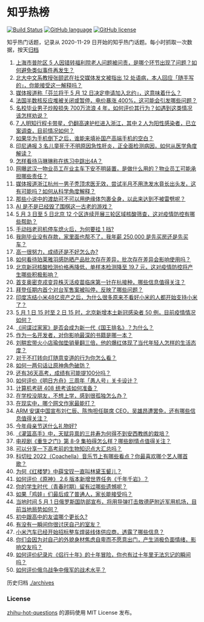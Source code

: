 # 知乎热榜
[![Build Status](https://github.com/ToWeLong/zhihu-hot-questions/workflows/CI/badge.svg)](https://github.com/ToWeLong/zhihu-hot-questions/actions)
[![GitHub language](https://img.shields.io/badge/language-golang-orange.svg)](https://golang.org/)
[![GitHub license](https://img.shields.io/github/license/ToWeLong/zhihu-hot-questions)](https://github.com/ToWeLong/zhihu-hot-questions/blob/main/LICENSE)

知乎热门话题，记录从 2020-11-29 日开始的知乎热门话题。每小时抓取一次数据，按天[归档](./archives)

<!-- BEGIN -->

1. [上海市普陀区 5 人因错转福利院老人问题被问责，是哪个环节出现了问题？如何避免类似事件再发生？](https://www.zhihu.com/question/531052208)
1. [北大中文系教授张颐武在社交媒体发文被指出 12 处语病，本人回应「随手写的」，你能接受这一解释吗？](https://www.zhihu.com/question/531033303)
1. [媒体报道称「芬兰将于 5 月 12 日决定申请加入北约」，这意味着什么？](https://www.zhihu.com/question/531067110)
1. [法国半数核反应堆被关闭或暂停，电价暴涨 400%，这可能会引发哪些问题？](https://www.zhihu.com/question/531018991)
1. [名校毕业男子炒股损失 700万流浪 4 年，如何评价其行为？如遇到这类情况该怎样劝说？](https://www.zhihu.com/question/531001974)
1. [7 人明知行程卡带星，仍翻高速护栏进入浙江，其中 2 人为阳性感染者，已立案调查，目前情况如何？](https://www.zhihu.com/question/531050231)
1. [如果华为手机倒下之后，谁能来填补国产高端手机的空白？](https://www.zhihu.com/question/457102074)
1. [印尼通报 3 名儿童死于不明原因急性肝炎，正全面检测病因，如何从医学角度解读？](https://www.zhihu.com/question/531058166)
1. [怎样看待马琳琳称在练习中跳出4A？](https://www.zhihu.com/question/531010326)
1. [网曝武汉一物业员工在业主车下安不明装置，是做什么用的？物业员工可能承担哪些责任？](https://www.zhihu.com/question/530999355)
1. [媒体报道浙江杭州一男子秃顶求医无效，尝试半月不用洗发水竟长出头发，这有可能吗？如何从科学角度解释？](https://www.zhihu.com/question/530973525)
1. [那些小说中的渡劫可不可以用绝缘体包裹全身，以此来达到不被雷劈呢？](https://www.zhihu.com/question/449057976)
1. [AI 是不是已经毁了围棋这一古老的游戏？](https://www.zhihu.com/question/266132270)
1. [5 月 3 日至 5 日北京 12 个区连续开展三轮区域核酸筛查，这对疫情防控有哪些帮助？](https://www.zhihu.com/question/531066486)
1. [手动挡老司机停车熄火后，为何要挂 1 挡?](https://www.zhihu.com/question/525483316)
1. [我刚毕业没有存款，家里面也帮不了，我年薪 250,000 是先买房还是先买车？](https://www.zhihu.com/question/530943597)
1. [高一很努力，成绩还是不好怎么办?](https://www.zhihu.com/question/531010111)
1. [如何看待珀莱雅羽感防晒产品批次存在差异，批次存在差异会影响使用吗？](https://www.zhihu.com/question/530528224)
1. [北京新冠核酸检测价格再降低，单样本检测降至 19.7 元，这对疫情防控将产生哪些积极影响？](https://www.zhihu.com/question/531011791)
1. [首支奥密克戎变异株灭活疫苗临床第一针在杭接种，哪些信息值得关注？](https://www.zhihu.com/question/531025087)
1. [拜登任期内首个对台军售案被叫停，反映了哪些问题？](https://www.zhihu.com/question/531027055)
1. [印度冻结小米48亿资产之后，为什么很多原来不看好小米的人都开始支持小米了？](https://www.zhihu.com/question/530996626)
1. [5 月 1 日 15 时至 2 日 15 时，北京新增本土新冠感染者 50 例，目前疫情情况如何？](https://www.zhihu.com/question/531050179)
1. [《间谍过家家》是否会成为新一代《国王排名》？为什么？](https://www.zhihu.com/question/530910280)
1. [作为一名开发者，对你影响最深的书籍是哪一本？](https://www.zhihu.com/question/527688761)
1. [刘畊宏带火小店瑜伽垫销量翻三倍，他的爆红体现了当代年轻人怎样的生活态度？](https://www.zhihu.com/question/531018198)
1. [对于不打转向灯随意变道的行为你怎么看？](https://www.zhihu.com/question/528982409)
1. [如何一两句话让原神角色破防？](https://www.zhihu.com/question/530664627)
1. [还有36天高考，成绩有可能提100分吗？](https://www.zhihu.com/question/530999643)
1. [如何评价《明日方舟》三周年「愚人号」关卡设计？](https://www.zhihu.com/question/530952479)
1. [计算机考研 408 统考该如何准备？](https://www.zhihu.com/question/22823169)
1. [在学校没朋友，不想上学，感到很孤独怎么办？](https://www.zhihu.com/question/531068057)
1. [在现实中，哪个网文作家最能打？](https://www.zhihu.com/question/530510653)
1. [ARM 安谋中国宣布刘仁辰、陈恂担任联席 CEO，吴雄昂遭罢免，还有哪些信息值得关注？](https://www.zhihu.com/question/530598790)
1. [今年母亲节送什么礼物好?](https://www.zhihu.com/question/389412979)
1. [《灌篮高手》中，天赋异禀的三井寿为何得不到安西教练的栽培？](https://www.zhihu.com/question/530873538)
1. [电视剧《重生之门》第 8-9 集拍得怎么样？哪些剧情点值得关注？](https://www.zhihu.com/question/530793694)
1. [可以分享一下高考前的生物知识点大汇总吗？](https://www.zhihu.com/question/47145690)
1. [科切拉 2022（Coachella）音乐节上有哪些看点？你最喜欢哪个艺人哪首歌？](https://www.zhihu.com/question/528443900)
1. [为何《红楼梦》中薛宝钗一直叫林黛玉颦儿？](https://www.zhihu.com/question/38332888)
1. [如何评价《原神》 2.6 版本新增世界任务《千年千岩》？](https://www.zhihu.com/question/525209869)
1. [你的学生时代（青春时期）留有过哪些遗憾呢？](https://www.zhihu.com/question/530884395)
1. [如果「鸡娃」们最后成了普通人，家长能接受吗？](https://www.zhihu.com/question/458100621)
1. [当地时间 5 月 1 日俄罗斯国防部宣布，将用导弹打击敖德萨附近军用机场，目前当地局势如何？](https://www.zhihu.com/question/531019782)
1. [初中跟高中的友谊哪个更长久?](https://www.zhihu.com/question/527967915)
1. [有没有一瞬间你很讨厌自己的室友？](https://www.zhihu.com/question/530892034)
1. [小米汽车已经开始招标整车焊装线体供应商，透露了哪些信息？](https://www.zhihu.com/question/530889798)
1. [你们会因为对自己的外貌身材焦虑自卑而不愿意出门，产生消极负面情绪，影响交友吗？](https://www.zhihu.com/question/531031249)
1. [如何评价纪录片《侣行十年》的十年冒险，你也有过十年里无法忘记的瞬间吗？](https://www.zhihu.com/question/531020403)
1. [如何评价俄乌战争中俄军的战术水平？](https://www.zhihu.com/question/529033025)

<!-- END -->

历史归档 [./archives](./archives)


### License
[zhihu-hot-questions](https://github.com/towelong/zhihu-hot-questions) 的源码使用 MIT License 发布。